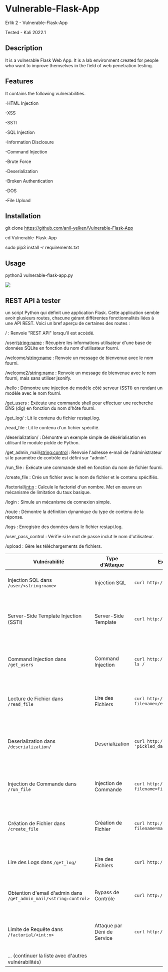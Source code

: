 # Vulnerable-Flask-App

Erlik 2 - Vulnerable-Flask-App

Tested - Kali 2022.1

## Description

It is a vulnerable Flask Web App. It is a lab environment created for people who want to improve themselves in the field of web penetration testing.

## Features

It contains the following vulnerabilities.

-HTML Injection

-XSS

-SSTI

-SQL Injection

-Information Disclosure

-Command Injection

-Brute Force

-Deserialization

-Broken Authentication

-DOS

-File Upload

## Installation

git clone https://github.com/anil-yelken/Vulnerable-Flask-App

cd Vulnerable-Flask-App

sudo pip3 install -r requirements.txt

## Usage

python3 vulnerable-flask-app.py

<img src="https://github.com/anil-yelken/Vulnerable-Flask-App/blob/main/vulnerable-flask-app.jpg">

##  REST API à tester

un script Python qui définit une application Flask. Cette application semble avoir plusieurs routes, chacune gérant différentes fonctionnalités liées à une API REST. Voici un bref aperçu de certaines des routes :

/ : Renvoie "REST API" lorsqu'il est accédé.

/user/<string:name> : Récupère les informations utilisateur d'une base de données SQLite en fonction du nom d'utilisateur fourni.

/welcome/<string:name> : Renvoie un message de bienvenue avec le nom fourni.

/welcome2/<string:name> : Renvoie un message de bienvenue avec le nom fourni, mais sans utiliser jsonify.

/hello : Démontre une injection de modèle côté serveur (SSTI) en rendant un modèle avec le nom fourni.

/get_users : Exécute une commande shell pour effectuer une recherche DNS (dig) en fonction du nom d'hôte fourni.

/get_log/ : Lit le contenu du fichier restapi.log.

/read_file : Lit le contenu d'un fichier spécifié.

/deserialization/ : Démontre un exemple simple de désérialisation en utilisant le module pickle de Python.

/get_admin_mail/<string:control> : Renvoie l'adresse e-mail de l'administrateur si le paramètre de contrôle est défini sur "admin".

/run_file : Exécute une commande shell en fonction du nom de fichier fourni.

/create_file : Crée un fichier avec le nom de fichier et le contenu spécifiés.

/factorial/<int:n> : Calcule le factoriel d'un nombre. Met en œuvre un mécanisme de limitation du taux basique.

/login : Simule un mécanisme de connexion simple.

/route : Démontre la définition dynamique du type de contenu de la réponse.

/logs : Enregistre des données dans le fichier restapi.log.

/user_pass_control : Vérifie si le mot de passe inclut le nom d'utilisateur.

/upload : Gère les téléchargements de fichiers.

| Vulnérabilité | Type d'Attaque | Exemple de Requête Malveillante | Commentaire |
|---------------|-----------------|----------------------------------|-------------|
| Injection SQL dans `/user/<string:name>` | Injection SQL | `curl http://adresse_ip:8081/user/' OR 1=1; --` | Exploite une injection SQL pour contourner l'authentification. |
| Server-Side Template Injection (SSTI) | Server-Side Template | `curl http://adresse_ip:8081/hello?name={{7*7}}` | Exploite la vulnérabilité SSTI pour évaluer une expression Python côté serveur. |
| Command Injection dans `/get_users` | Command Injection | `curl http://adresse_ip:8081/get_users?hostname=; ls /` | Exploite une injection de commande pour exécuter la commande `ls /` sur le serveur. |
| Lecture de Fichier dans `/read_file` | Lire des Fichiers | `curl http://adresse_ip:8081/read_file?filename=/etc/passwd` | Exploite une vulnérabilité de lecture de fichier pour lire le fichier `/etc/passwd`. |
| Deserialization dans `/deserialization/` | Deserialization | `curl http://adresse_ip:8081/deserialization/ -d 'pickled_data_here'` | Exploite une vulnérabilité de désérialisation en envoyant des données sérialisées malveillantes. |
| Injection de Commande dans `/run_file` | Injection de Commande | `curl http://adresse_ip:8081/run_file?filename=file_to_run.sh` | Exploite une injection de commande pour exécuter un fichier arbitraire sur le serveur. |
| Création de Fichier dans `/create_file` | Création de Fichier | `curl http://adresse_ip:8081/create_file?filename=malicious_file.txt&text=malicious_content` | Exploite la création de fichier pour écrire un fichier malveillant sur le serveur. |
| Lire des Logs dans `/get_log/` | Lire des Fichiers | `curl http://adresse_ip:8081/get_log/` | Exploite la vulnérabilité de lecture de fichier pour lire le fichier de logs. |
| Obtention d'email d'admin dans `/get_admin_mail/<string:control>` | Bypass de Contrôle | `curl http://adresse_ip:8081/get_admin_mail/admin` | Exploite le contournement du contrôle pour obtenir l'email de l'admin. |
| Limite de Requête dans `/factorial/<int:n>` | Attaque par Déni de Service | `curl http://adresse_ip:8081/factorial/1000000` | Exploite la limitation de requête pour effectuer une attaque par déni de service. |
| ... (continuer la liste avec d'autres vulnérabilités) |

